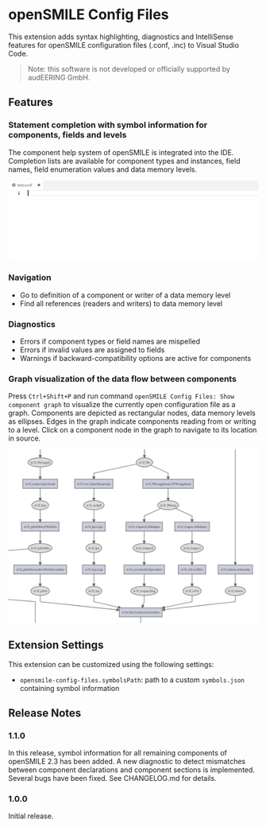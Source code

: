 # openSMILE Config Files

This extension adds syntax highlighting, diagnostics and IntelliSense features for openSMILE configuration files (.conf, .inc) to Visual Studio Code.

> Note: this software is not developed or officially supported by audEERING GmbH.

## Features

### Statement completion with symbol information for components, fields and levels

The component help system of openSMILE is integrated into the IDE. Completion lists are available for component types and instances, field names, field enumeration values and data memory levels.

![feature X](images/completion.gif)

### Navigation

* Go to definition of a component or writer of a data memory level
* Find all references (readers and writers) to data memory level

### Diagnostics 

* Errors if component types or field names are mispelled
* Errors if invalid values are assigned to fields
* Warnings if backward-compatibility options are active for components

### Graph visualization of the data flow between components

Press `Ctrl+Shift+P` and run command `openSMILE Config Files: Show component graph` to visualize the currently open configuration file as a graph. Components are depicted as rectangular nodes, data memory levels as ellipses. Edges in the graph indicate components reading from or writing to a level. Click on a component node in the graph to navigate to its location in source.

![feature X](images/graph.png)

## Extension Settings

This extension can be customized using the following settings:

* `opensmile-config-files.symbolsPath`: path to a custom `symbols.json` containing symbol information

## Release Notes

### 1.1.0

In this release, symbol information for all remaining components of openSMILE 2.3 has been added. A new diagnostic to detect mismatches between component declarations and component sections is implemented. Several bugs have been fixed. See CHANGELOG.md for details.

### 1.0.0

Initial release.